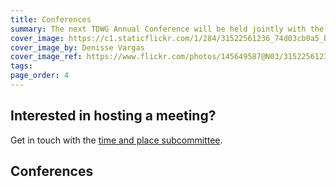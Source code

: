 ```yaml
---
title: Conferences
summary: The next TDWG Annual Conference will be held jointly with the Society for the Preservation of Natural History Collections (SPNHC) in [Dunedin, New Zealand](http://spnhc-tdwg2018.nz/) from 25 August to 1 September.
cover_image: https://c1.staticflickr.com/1/284/31522561236_74d03cb0a5_b.jpg
cover_image_by: Denisse Vargas
cover_image_ref: https://www.flickr.com/photos/145649587@N03/31522561236/in/pool-tdwg16/
tags: 
page_order: 4
---
```


## Interested in hosting a meeting?

Get in touch with the [time and place subcommittee]({filename}../about/committees/tardis/index.md).

## Conferences
